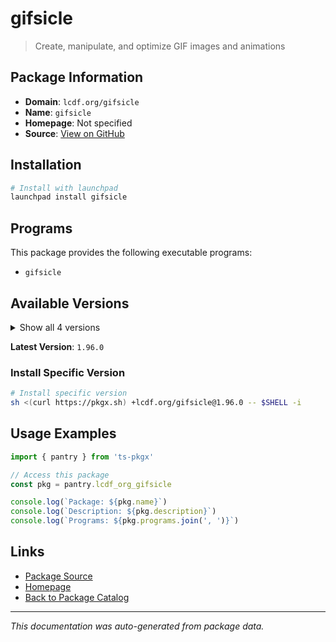 # gifsicle

> Create, manipulate, and optimize GIF images and animations

## Package Information

- **Domain**: `lcdf.org/gifsicle`
- **Name**: `gifsicle`
- **Homepage**: Not specified
- **Source**: [View on GitHub](https://github.com/pkgxdev/pantry/tree/main/projects/lcdf.org/gifsicle/package.yml)

## Installation

```bash
# Install with launchpad
launchpad install gifsicle
```

## Programs

This package provides the following executable programs:

- `gifsicle`

## Available Versions

<details>
<summary>Show all 4 versions</summary>

- `1.96.0`, `1.95.0`, `1.94.0`, `1.93.0`

</details>

**Latest Version**: `1.96.0`

### Install Specific Version

```bash
# Install specific version
sh <(curl https://pkgx.sh) +lcdf.org/gifsicle@1.96.0 -- $SHELL -i
```

## Usage Examples

```typescript
import { pantry } from 'ts-pkgx'

// Access this package
const pkg = pantry.lcdf_org_gifsicle

console.log(`Package: ${pkg.name}`)
console.log(`Description: ${pkg.description}`)
console.log(`Programs: ${pkg.programs.join(', ')}`)
```

## Links

- [Package Source](https://github.com/pkgxdev/pantry/tree/main/projects/lcdf.org/gifsicle/package.yml)
- [Homepage](#)
- [Back to Package Catalog](../package-catalog.md)

---

*This documentation was auto-generated from package data.*

